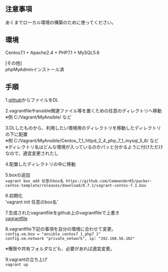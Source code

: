 ## 注意事項

あくまでローカル環境の構築のために使ってください。

## 環境

Centos7.1 + Apache2.4 + PHP7.1 + MySQL5.6

[その他]  
phpMyAdminインストール済

## 手順

1.[github](https://github.com/kyutaro/MyAnsible)からファイルをDL

2.vagrantfileやansible関連ファイル等を置くための任意のディレクトリへ移動  
※例 C:/Vagrant/MyAnsible/ など

3.DLしたものから、利用したい環境用のディレクトリを移動したディレクトリの下に配置  
※例 C:/Vagrant/MyAnsible/Centos_7_1_httpd_2_4_php_7_1_mysql_5_6/ など  
※ディレクトリ名はどんな環境が入っているのかパッと分かるように付けただけなので、適宜変更されたし

4.配置したディレクトリの中に移動

5.boxの追加  
`vagrant box add 任意のbox名 https://github.com/CommanderK5/packer-centos-template/releases/download/0.7.1/vagrant-centos-7.1.box`

6.初期化  
'vagrant init 任意のbox名'

7.生成されたvagrantfileをgithub上のvagrantfileで上書き  
[vagrantfile](https://github.com/kyutaro/SettingFiles/blob/master/Vagrantfile_Centos_7_1_httpd_2_4_php_7_1_mysql_5_6)

8.vagrantfile下記の事項を自分の環境に合わせて変更。  
`config.vm.box = "ansible_centos7_1_php7_1"`  
`config.vm.network "private_network", ip: "192.168.56.102"`

※権限や共有フォルダなども、必要があれば適宜変更。

9.vagrantの立ち上げ  
`vagrant up`